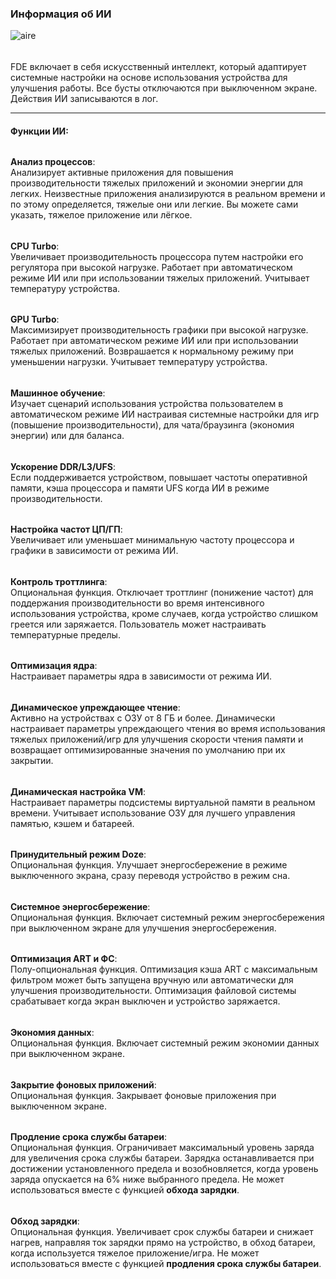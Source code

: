 ### Информация об ИИ
![aire](https://github.com/feravolt/FDE.AI-docs/blob/master/aire.png?raw=true)

######

FDE включает в себя искусственный интеллект, который адаптирует системные настройки на основе
использования устройства для улучшения работы. Все бусты отключаются при выключенном экране.
Действия ИИ записываются в лог.

---

#### Функции ИИ:

######

**Анализ процессов**:\
Анализирует активные приложения для повышения производительности тяжелых приложений и
экономии энергии для легких. Неизвестные приложения анализируются в реальном времени и по этому
определяется, тяжелые они или легкие. Вы можете сами указать, тяжелое приложение или лёгкое.

######

**CPU Turbo**:\
Увеличивает производительность процессора путем настройки его регулятора при высокой нагрузке.
Работает при автоматическом режиме ИИ или при использовании тяжелых приложений. Учитывает
температуру устройства.

######

**GPU Turbo**:\
Максимизирует производительность графики при высокой нагрузке. Работает при автоматическом режиме ИИ
или при использовании тяжелых приложений. Возврашается к нормальному режиму при уменьшении нагрузки.
Учитывает температуру устройства.

######

**Машинное обучение**:\
Изучает сценарий использования устройства пользователем в автоматическом режиме ИИ настраивая
системные настройки для игр (повышение производительности), для чата/браузинга (экономия энергии)
или для баланса.

######

**Ускорение DDR/L3/UFS**:\
Если поддерживается устройством, повышает частоты оперативной памяти, кэша процессора и памяти UFS
когда ИИ в режиме производительности.

######

**Настройка частот ЦП/ГП**:\
Увеличивает или уменьшает минимальную частоту процессора и графики в зависимости от режима ИИ.

######

**Контроль троттлинга**:\
Опциональная функция. Отключает троттлинг (понижение частот) для поддержания производительности во
время интенсивного использования устройства, кроме случаев, когда устройство слишком греется
или заряжается. Пользователь может настраивать температурные пределы.

######

**Оптимизация ядра**:\
Настраивает параметры ядра в зависимости от режима ИИ.

######

**Динамическое упреждающее чтение**:\
Активно на устройствах с ОЗУ от 8 ГБ и более. Динамически настраивает параметры упреждающего чтения
во время использования тяжелых приложений/игр для улучшения скорости чтения памяти и возвращает
оптимизированные значения по умолчанию при их закрытии.

######

**Динамическая настройка VM**:\
Настраивает параметры подсистемы виртуальной памяти в реальном времени. Учитывает использование ОЗУ
для лучшего управления памятью, кэшем и батареей.

######

**Принудительный режим Doze**:\
Опциональная функция. Улучшает энергосбережение в режиме выключенного экрана, сразу
переводя устройство в режим сна.

######

**Системное энергосбережение**:\
Опциональная функция. Включает системный режим энергосбережения при выключенном экране для
улучшения энергосбережения.

######

**Оптимизация ART и ФС**:\
Полу-опциональная функция. Оптимизация кэша ART с максимальным фильтром может быть запущена вручную
или автоматически для улучшения производительности. Оптимизация файловой системы срабатывает когда
экран выключен и устройство заряжается.

######

**Экономия данных**:\
Опциональная функция. Включает системный режим экономии данных при выключенном экране.

######

**Закрытие фоновых приложений**:\
Опциональная функция. Закрывает фоновые приложения при выключенном экране.

######

**Продление срока службы батареи**:\
Опциональная функция. Ограничивает максимальный уровень заряда для увеличения срока службы
батареи. Зарядка останавливается при достижении установленного предела и возобновляется,
когда уровень заряда опускается на 6% ниже выбранного предела. Не может использоваться вместе с
функцией **обхода зарядки**.

######

**Обход зарядки**:\
Опциональная функция. Увеличивает срок службы батареи и снижает нагрев, направляя ток зарядки прямо
на устройство, в обход батареи, когда используется тяжелое приложение/игра. Не может использоваться
вместе с функцией **продления срока службы батареи**.
